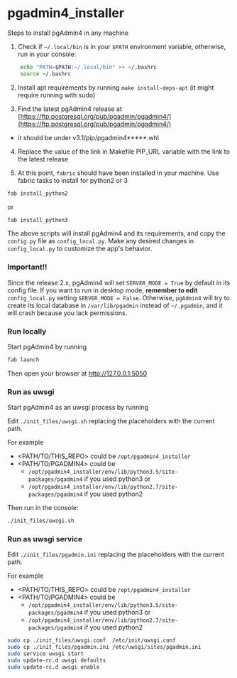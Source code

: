 # pgadmin4_installer
Steps to install pgAdmin4 in any machine

1. Check if `~/.local/bin` is in your `$PATH` environment variable, otherwise, run in your console:

```sh
	echo "PATH=$PATH:~/.local/bin" >> ~/.bashrc
	source ~/.bashrc
```

2. Install apt requirements by running `make install-deps-apt` (it might require running with sudo)

3. Find the latest pgAdmin4 release at [https://ftp.postgresql.org/pub/pgadmin/pgadmin4/](https://ftp.postgresql.org/pub/pgadmin/pgadmin4/)
 - it should be under v3.1/pip/pgadmin4*****.whl

4. Replace the value of the link in Makefile PIP_URL variable with the link to the latest release

5. At this point, `fabric` should have been installed in your machine. Use fabric tasks to install for python2 or 3
 
```sh
fab install_python2
```

or

```sh
fab install_python3
```

The above scripts will install pgAdmin4 and its requirements, and copy the `config.py` file as `config_local.py`. Make any desired changes in `config_local.py` to customize the app's behavior.

### Important!!

Since the release 2.x, pgAdmin4 will set `SERVER_MODE = True` by default in its config file. If you want to run in desktop mode, **remember to edit**  `config_local.py` setting `SERVER_MODE = False`. Otherwise, `pgAdmin4` will try to create its local database in `/var/lib/pgadmin` instead of `~/.pgadmin`, and it will crash because you lack permissions.


### Run locally

Start pgAdmin4 by running

```sh
fab launch
```

Then open your browser at http://127.0.0.1:5050

### Run as uwsgi

Start pgAdmin4 as an uwsgi process by running

Edit `./init_files/uwsgi.sh` replacing the placeholders with the current path.

For example 
 - <PATH/TO/THIS_REPO> could be `/opt/pgadmin4_installer`
 - <PATH/TO/PGADMIN4>  could be 
   - `/opt/pgadmin4_installer/env/lib/python3.5/site-packages/pgadmin4` if you used python3 or
   - `/opt/pgadmin4_installer/env/lib/python2.7/site-packages/pgadmin4` if you used python2

Then run in the console:

```sh
./init_files/uwsgi.sh
```

### Run as uwsgi service

Edit `./init_files/pgadmin.ini` replacing the placeholders with the current path.

For example 
 - <PATH/TO/THIS_REPO> could be `/opt/pgadmin4_installer`
 - <PATH/TO/PGADMIN4>  could be 
   - `/opt/pgadmin4_installer/env/lib/python3.5/site-packages/pgadmin4` if you used python3 or
   - `/opt/pgadmin4_installer/env/lib/python2.7/site-packages/pgadmin4` if you used python2

```sh
sudo cp ./init_files/uwsgi.conf  /etc/init/uwsgi.conf
sudo cp ./init_files/pgadmin.ini /etc/uwsgi/sites/pgadmin.ini
sudo service uwsgi start
sudo update-rc.d uwsgi defaults
sudo update-rc.d uwsgi enable
```

